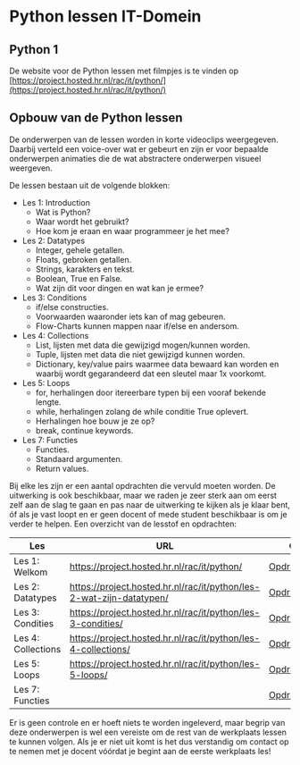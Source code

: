 # Python lessen IT-Domein
## Python 1
De website voor de Python lessen met filmpjes is te vinden op [https://project.hosted.hr.nl/rac/it/python/](https://project.hosted.hr.nl/rac/it/python/)

## Opbouw van de Python lessen
De onderwerpen van de lessen worden in korte videoclips weergegeven. Daarbij verteld een voice-over wat er gebeurt en zijn er voor bepaalde onderwerpen animaties die de wat abstractere onderwerpen visueel weergeven. 

De lessen bestaan uit de volgende blokken:
- Les 1: Introduction
    - Wat is Python?
    - Waar wordt het gebruikt?
    - Hoe kom je eraan en waar programmeer je het mee?
- Les 2: Datatypes
    - Integer, gehele getallen.
    - Floats, gebroken getallen.
    - Strings, karakters en tekst.
    - Boolean, True en False.
    - Wat zijn dit voor dingen en wat kan je ermee?
- Les 3: Conditions
    - if/else constructies.
    - Voorwaarden waaronder iets kan of mag gebeuren.
    - Flow-Charts kunnen mappen naar if/else en andersom.
- Les 4: Collections
    - List, lijsten met data die gewijzigd mogen/kunnen worden.
    - Tuple, lijsten met data die niet gewijzigd kunnen worden.
    - Dictionary, key/value pairs waarmee data bewaard kan worden en waarbij wordt gegarandeerd dat een sleutel maar 1x voorkomt.
- Les 5: Loops
    - for, herhalingen door itereerbare typen bij een vooraf bekende lengte.
    - while, herhalingen zolang de while conditie True oplevert.
    - Herhalingen hoe bouw je ze op?
    - break, continue keywords.
- Les 7: Functies
    - Functies.
    - Standaard argumenten.
    - Return values.

Bij elke les zijn er een aantal opdrachten die vervuld moeten worden. De uitwerking is ook beschikbaar, maar we raden je zeer sterk aan om eerst zelf aan de slag te gaan en pas naar de uitwerking te kijken als je klaar bent, óf als je vast loopt en er geen docent of mede student beschikbaar is om je verder te helpen. Een overzicht van de lesstof en opdrachten: 

| Les                | URL | Opdracht                                            |
|--------------------| --- |-----------------------------------------------------|
| Les 1: Welkom      | https://project.hosted.hr.nl/rac/it/python/ | [Opdracht_les_1.md](Opdrachten%2FOpdracht_les_1.md) |
| Les 2: Datatypes   | https://project.hosted.hr.nl/rac/it/python/les-2-wat-zijn-datatypen/ | [Opdracht_les_2.md](Opdrachten%2FOpdracht_les_2.md) |
| Les 3: Condities   | https://project.hosted.hr.nl/rac/it/python/les-3-condities/ | [Opdracht_les_3.md](Opdrachten%2FOpdracht_les_3.md) |
| Les 4: Collections | https://project.hosted.hr.nl/rac/it/python/les-4-collections/ | [Opdracht_les_4.md](Opdrachten%2FOpdracht_les_4.md) |
| Les 5: Loops       | https://project.hosted.hr.nl/rac/it/python/les-5-loops/ | [Opdracht_les_5.md](Opdrachten%2FOpdracht_les_5.md) |
| Les 7: Functies    |  | [Opdracht_les_7.md](Opdrachten%2FOpdracht_les_7.md) |

Er is geen controle en er hoeft niets te worden ingeleverd, maar begrip van deze onderwerpen is wel een vereiste om de rest van de werkplaats lessen te kunnen volgen. Als je er niet uit komt is het dus verstandig om contact op te nemen met je docent vóórdat je begint aan de eerste werkplaats les!
